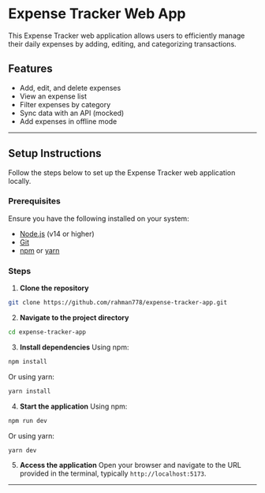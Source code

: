 # Expense Tracker Web App

This Expense Tracker web application allows users to efficiently manage their daily expenses by adding, editing, and categorizing transactions. 

## Features
- Add, edit, and delete expenses
- View an expense list
- Filter expenses by category
- Sync data with an API (mocked)
- Add expenses in offline mode

---

## Setup Instructions

Follow the steps below to set up the Expense Tracker web application locally.

### Prerequisites
Ensure you have the following installed on your system:
- [Node.js](https://nodejs.org/) (v14 or higher)
- [Git](https://git-scm.com/)
- [npm](https://www.npmjs.com/) or [yarn](https://yarnpkg.com/)

### Steps

1. **Clone the repository**
```bash
git clone https://github.com/rahman778/expense-tracker-app.git
```

2. **Navigate to the project directory**
```bash
cd expense-tracker-app
```

3. **Install dependencies**
Using npm:
```bash
npm install
```

Or using yarn:
```bash
yarn install
```

4. **Start the application**
Using npm:
```bash
npm run dev
```

Or using yarn:
```bash
yarn dev
```

5. **Access the application**
Open your browser and navigate to the URL provided in the terminal, typically `http://localhost:5173`.

---


